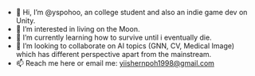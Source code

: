 - 👋 Hi, I’m @yspohoo, an college student and also an indie game dev on Unity.
- 👀 I’m interested in living on the Moon.
- 🌱 I’m currently learning how to survive until i eventually die.
- 💞️ I’m looking to collaborate on AI topics (GNN, CV, Medical Image) which has different perspective apart from the mainstream.
- 📫 Reach me here or email me: yiishernpoh1998@gmail.com

<!---
yspohoo/yspohoo is a ✨ special ✨ repository because its `README.md` (this file) appears on your GitHub profile.
You can click the Preview link to take a look at your changes.
--->
